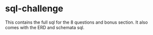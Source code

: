 # sql-challenge
 
This contains the full sql for the 8 questions and bonus section.
It also comes with the ERD and schemata sql.
